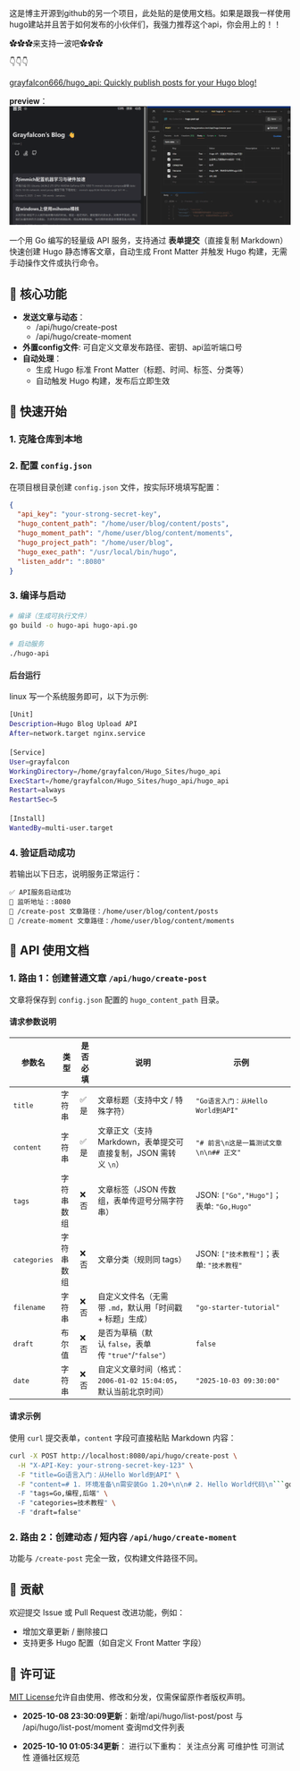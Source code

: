 这是博主开源到github的另一个项目，此处贴的是使用文档。如果是跟我一样使用hugo建站并且苦于如何发布的小伙伴们，我强力推荐这个api，你会用上的！！

✿✿✿来支持一波吧✿✿✿

👇👇👇

[grayfalcon666/hugo_api: Quickly publish posts for your Hugo blog!](https://github.com/grayfalcon666/hugo_api)

**preview**：
![hugo-api-preview.gif|750](https://raw.githubusercontent.com/grayfalcon666/OSS-FOR-PICGO2/refs/heads/main//hugo-api-preview.gif)

一个用 Go 编写的轻量级 API 服务，支持通过 **表单提交**（直接复制 Markdown）快速创建 Hugo 静态博客文章，自动生成 Front Matter 并触发 Hugo 构建，无需手动操作文件或执行命令。

## 🌟 核心功能

- **发送文章与动态**：
    - /api/hugo/create-post
    - /api/hugo/create-moment
- **外置config文件**: 可自定义文章发布路径、密钥、api监听端口号
- **自动处理**：
    - 生成 Hugo 标准 Front Matter（标题、时间、标签、分类等）
    - 自动触发 Hugo 构建，发布后立即生效

## 🚀 快速开始
### 1. 克隆仓库到本地

### 2. 配置 `config.json`

在项目根目录创建 `config.json` 文件，按实际环境填写配置：

```json
{
  "api_key": "your-strong-secret-key",  
  "hugo_content_path": "/home/user/blog/content/posts", 
  "hugo_moment_path": "/home/user/blog/content/moments",
  "hugo_project_path": "/home/user/blog",  
  "hugo_exec_path": "/usr/local/bin/hugo",  
  "listen_addr": ":8080" 
}
```
### 3. 编译与启动
```bash
# 编译（生成可执行文件）
go build -o hugo-api hugo-api.go

# 启动服务
./hugo-api
```

#### 后台运行

linux 写一个系统服务即可，以下为示例:
```bash
[Unit]
Description=Hugo Blog Upload API
After=network.target nginx.service

[Service]
User=grayfalcon
WorkingDirectory=/home/grayfalcon/Hugo_Sites/hugo_api
ExecStart=/home/grayfalcon/Hugo_Sites/hugo_api/hugo_api
Restart=always
RestartSec=5

[Install]
WantedBy=multi-user.target
```

### 4. 验证启动成功

若输出以下日志，说明服务正常运行：
```plaintext
✅ API服务启动成功
📌 监听地址：:8080
📌 /create-post 文章路径：/home/user/blog/content/posts
📌 /create-moment 文章路径：/home/user/blog/content/moments
```

## 📡 API 使用文档

### 1. 路由 1：创建普通文章 `/api/hugo/create-post`

文章将保存到 `config.json` 配置的 `hugo_content_path` 目录。

#### 请求参数说明

|参数名|类型|是否必填|说明|示例|
|---|---|---|---|---|
|`title`|字符串|✅ 是|文章标题（支持中文 / 特殊字符）|`"Go语言入门：从Hello World到API"`|
|`content`|字符串|✅ 是|文章正文（支持 Markdown，表单提交可直接复制，JSON 需转义 `\n`）|`"# 前言\n这是一篇测试文章\n\n## 正文"`|
|`tags`|字符串数组|❌ 否|文章标签（JSON 传数组，表单传逗号分隔字符串）|JSON: `["Go","Hugo"]`；表单: `"Go,Hugo"`|
|`categories`|字符串数组|❌ 否|文章分类（规则同 tags）|JSON: `["技术教程"]`；表单: `"技术教程"`|
|`filename`|字符串|❌ 否|自定义文件名（无需带 `.md`，默认用「时间戳 + 标题」生成）|`"go-starter-tutorial"`|
|`draft`|布尔值|❌ 否|是否为草稿（默认 `false`，表单传 `"true"`/`"false"`）|`false`|
|`date`|字符串|❌ 否|自定义文章时间（格式：`2006-01-02 15:04:05`，默认当前北京时间）|`"2025-10-03 09:30:00"`|

#### 请求示例

使用 `curl` 提交表单，`content` 字段可直接粘贴 Markdown 内容：

```bash
curl -X POST http://localhost:8080/api/hugo/create-post \
  -H "X-API-Key: your-strong-secret-key-123" \
  -F "title=Go语言入门：从Hello World到API" \
  -F "content=# 1. 环境准备\n需安装Go 1.20+\n\n# 2. Hello World代码\n```go\npackage main\nimport \"fmt\"\nfunc main() { fmt.Println(\"Hello\") }\n```" \
  -F "tags=Go,编程,后端" \
  -F "categories=技术教程" \
  -F "draft=false"
```

### 2. 路由 2：创建动态 / 短内容 `/api/hugo/create-moment`

功能与 `/create-post` 完全一致，仅构建文件路径不同。

## 🤝 贡献

欢迎提交 Issue 或 Pull Request 改进功能，例如：
- 增加文章更新 / 删除接口
- 支持更多 Hugo 配置（如自定义 Front Matter 字段）

## 📄 许可证

[MIT License](https://opensource.org/licenses/MIT)允许自由使用、修改和分发，仅需保留原作者版权声明。


- **2025-10-08 23:30:09更新**：新增/api/hugo/list-post/post 与 /api/hugo/list-post/moment 查询md文件列表

- **2025-10-10 01:05:34更新**：
进行以下重构：
关注点分离 
可维护性
可测试性
遵循社区规范